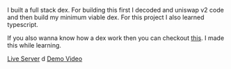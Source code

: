 I built a full stack dex. For building this first I decoded and uniswap v2 code and then build my minimum viable dex. For this project I also learned typescript.

If you also wanna know how a dex work then you can checkout [this](https://github.com/harendra-shakya/uniswap-unwrapped). I made this while learning.

[Live Server](https://dex-pink-two.vercel.app/)
d
[Demo Video](https://www.linkedin.com/posts/harendra-shakya_web3-blockchain-cryptocurrency-activity-6965650666065199104-Hgq4?utm_source=linkedin_share&utm_medium=member_desktop_web)
